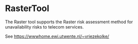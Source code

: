 # RasterTool
The Raster tool supports the Raster risk assessment method for unavailability risks to telecom services.

See https://wwwhome.ewi.utwente.nl/~vriezekolke/
